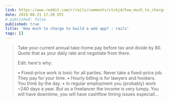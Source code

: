 ```yaml
---
link: https://www.reddit.com/r/rails/comments/ctckjd/how_much_to_charge_to_build_a_web_app/
date: 2019-08-21 17:28 UTC
# published: false
published: true
title: 'How much to charge to build a web app? : rails'
tags: []
---
```


<blockquote>Take your current annual take-home pay before tax and divide by 80. Quote that as your daily rate and negotiate from there.

Edit: here's why:

• Fixed-price work is toxic for all parties. Never take a fixed-price job. They pay for your time.
• Hourly billing is for lawyers and hookers. You think by the day.
• In regular employment you (probably) work ~240 days a year. But as a freelancer the income is very lumpy. You will have downtime, you will have cashflow timing issues especiall...
